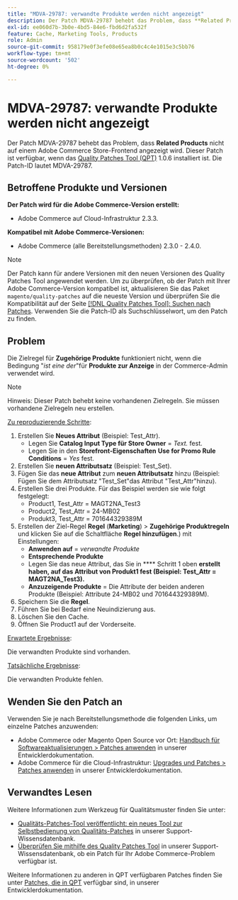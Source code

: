 ```yaml
---
title: "MDVA-29787: verwandte Produkte werden nicht angezeigt"
description: Der Patch MDVA-29787 behebt das Problem, dass **Related Products** nicht auf einem Adobe Commerce Store-Frontend angezeigt wird. Dieser Patch ist verfügbar, wenn das [Quality Patches Tool (QPT)](/help/announcements/adobe-commerce-announcements/magento-quality-patches-released-new-tool-to-self-serve-quality-patches.md) 1.0.6 installiert ist. Die Patch-ID lautet MDVA-29787.
exl-id: ee060d7b-3b0e-4bd5-84e6-fbd6d2fa532f
feature: Cache, Marketing Tools, Products
role: Admin
source-git-commit: 958179e0f3efe08e65ea8b0c4c4e1015e3c5bb76
workflow-type: tm+mt
source-wordcount: '502'
ht-degree: 0%

---
```


# MDVA-29787: verwandte Produkte werden nicht angezeigt

Der Patch MDVA-29787 behebt das Problem, dass **Related Products** nicht auf einem Adobe Commerce Store-Frontend angezeigt wird. Dieser Patch ist verfügbar, wenn das [Quality Patches Tool (QPT)](/help/announcements/adobe-commerce-announcements/magento-quality-patches-released-new-tool-to-self-serve-quality-patches.md) 1.0.6 installiert ist. Die Patch-ID lautet MDVA-29787.

## Betroffene Produkte und Versionen

**Der Patch wird für die Adobe Commerce-Version erstellt:**

* Adobe Commerce auf Cloud-Infrastruktur 2.3.3.

**Kompatibel mit Adobe Commerce-Versionen:**

* Adobe Commerce (alle Bereitstellungsmethoden) 2.3.0 - 2.4.0.

>[!NOTE]
>
>Der Patch kann für andere Versionen mit den neuen Versionen des Quality Patches Tool angewendet werden. Um zu überprüfen, ob der Patch mit Ihrer Adobe Commerce-Version kompatibel ist, aktualisieren Sie das Paket `magento/quality-patches` auf die neueste Version und überprüfen Sie die Kompatibilität auf der Seite [[!DNL Quality Patches Tool]: Suchen nach Patches](https://devdocs.magento.com/quality-patches/tool.html#patch-grid). Verwenden Sie die Patch-ID als Suchschlüsselwort, um den Patch zu finden.

## Problem

Die Zielregel für **Zugehörige Produkte** funktioniert nicht, wenn die Bedingung &quot;*ist eine der*&quot;für **Produkte zur Anzeige** in der Commerce-Admin verwendet wird.

>[!NOTE]
>
>Hinweis: Dieser Patch behebt keine vorhandenen Zielregeln. Sie müssen vorhandene Zielregeln neu erstellen.

<u>Zu reproduzierende Schritte</u>:

1. Erstellen Sie **Neues Attribut** (Beispiel: Test\_Attr).
   * Legen Sie **Catalog Input Type für Store Owner** = *Text.* fest.
   * Legen Sie in den **Storefront-Eigenschaften** **Use for Promo Rule Conditions** = *Yes* fest.
1. Erstellen Sie **neuen Attributsatz** (Beispiel: Test\_Set).
1. Fügen Sie das **neue Attribut** zum **neuen Attributsatz** hinzu (Beispiel: Fügen Sie dem Attributsatz &quot;Test\_Set&quot;das Attribut &quot;Test\_Attr&quot;hinzu).
1. Erstellen Sie drei Produkte. Für das Beispiel werden sie wie folgt festgelegt:
   * Product1, Test\_Attr = MAGT2NA\_Test3
   * Product2, Test\_Attr = 24-MB02
   * Produkt3, Test\_Attr = 701644329389M
1. Erstellen der Ziel-Regel **Regel** (**Marketing**)   > **Zugehörige Produktregeln** und klicken Sie auf die Schaltfläche **Regel hinzufügen**.) mit Einstellungen:
   * **Anwenden auf** = *verwandte Produkte*
   * **Entsprechende Produkte**
   * Legen Sie das neue Attribut, das Sie in **** Schritt 1 oben **erstellt haben, auf das Attribut von Produkt1 fest (Beispiel: Test\_Attr = MAGT2NA\_Test3).**
   * **Anzuzeigende Produkte** = Die Attribute der beiden anderen Produkte (Beispiel: Attribute 24-MB02 und 701644329389M).
1. Speichern Sie die **Regel**.
1. Führen Sie bei Bedarf eine Neuindizierung aus.
1. Löschen Sie den Cache.
1. Öffnen Sie Product1 auf der Vorderseite.

<u>Erwartete Ergebnisse</u>:

Die verwandten Produkte sind vorhanden.

<u>Tatsächliche Ergebnisse</u>:

Die verwandten Produkte fehlen.

## Wenden Sie den Patch an

Verwenden Sie je nach Bereitstellungsmethode die folgenden Links, um einzelne Patches anzuwenden:

* Adobe Commerce oder Magento Open Source vor Ort: [Handbuch für Softwareaktualisierungen > Patches anwenden](https://devdocs.magento.com/guides/v2.4/comp-mgr/patching/mqp.html) in unserer Entwicklerdokumentation.
* Adobe Commerce für die Cloud-Infrastruktur: [Upgrades und Patches > Patches anwenden](https://devdocs.magento.com/cloud/project/project-patch.html) in unserer Entwicklerdokumentation.

## Verwandtes Lesen

Weitere Informationen zum Werkzeug für Qualitätsmuster finden Sie unter:

* [Qualitäts-Patches-Tool veröffentlicht: ein neues Tool zur Selbstbedienung von Qualitäts-Patches](/help/announcements/adobe-commerce-announcements/magento-quality-patches-released-new-tool-to-self-serve-quality-patches.md) in unserer Support-Wissensdatenbank.
* [Überprüfen Sie mithilfe des Quality Patches Tool](/help/support-tools/patches-available-in-qpt-tool/check-patch-for-magento-issue-with-magento-quality-patches.md) in unserer Support-Wissensdatenbank, ob ein Patch für Ihr Adobe Commerce-Problem verfügbar ist.

Weitere Informationen zu anderen in QPT verfügbaren Patches finden Sie unter [Patches, die in QPT](https://devdocs.magento.com/quality-patches/tool.html#patch-grid) verfügbar sind, in unserer Entwicklerdokumentation.
